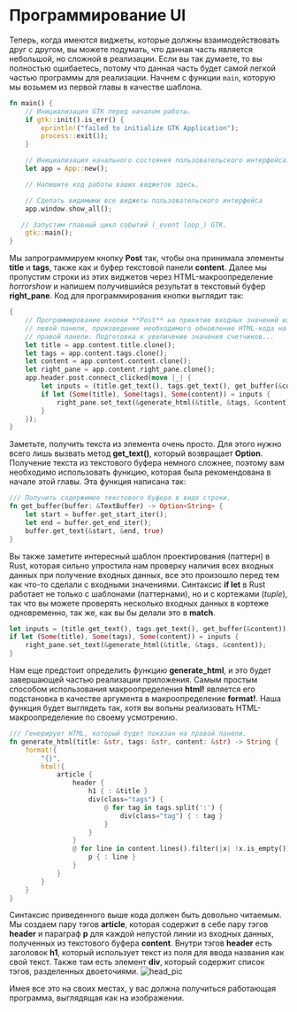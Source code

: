 # Программирование UI

Теперь, когда имеются виджеты, которые должны взаимодействовать друг с другом,
вы можете подумать, что данная часть является небольшой, но сложной в реализации.
Если вы так думаете, то вы полностью ошибаетесь, потому что данная часть будет
самой легкой частью программы для реализации. Начнем с функции `main`, которую
мы возьмем из первой главы в качестве шаблона.

```rust
fn main() {
    // Инициализация GTK перед началом работы.
    if gtk::init().is_err() {
        eprintln!("failed to initialize GTK Application");
        process::exit(1);
    }

    // Инициализация начального состояния пользовательского интерфейса.
    let app = App::new();

    // Напишите код работы ваших виджетов здесь.

    // Сделать видимыми все виджеты пользовательского интерфейса
    app.window.show_all();

   // Запустим главный цикл событий (_event loop_) GTK.
    gtk::main();
}
```

Мы запрограммируем кнопку **Post** так, чтобы она принимала элементы **title**
и **tags**, также как и буфер текстовой панели **content**. Далее мы пропустим
строки из этих виджетов через HTML-макроопределение _horrorshow_ и напишем
получившийся результат в текстовый буфер **right_pane**. Код для программирования
кнопки выглядит так:

```rust
{
    // Программирование кнопки **Post** на принятие входных значений из
    // левой панели, произведение необходимого обновление HTML-кода на
    // правой панели. Подготовка к увеличение значения счетчиков...
    let title = app.content.title.clone();
    let tags = app.content.tags.clone();
    let content = app.content.content.clone();
    let right_pane = app.content.right_pane.clone();
    app.header.post.connect_clicked(move |_| {
        let inputs = (title.get_text(), tags.get_text(), get_buffer(&content));
        if let (Some(title), Some(tags), Some(content)) = inputs {
            right_pane.set_text(&generate_html(&title, &tags, &content));
        }
    });
}
```

Заметьте, получить текста из элемента очень просто. Для этого нужно всего лишь
вызвать метод **get_text()**, который возвращает **Option<String>**. Получение
текста из текстового буфера немного сложнее, поэтому вам необходимо использовать
функцию, которая была рекомендована в начале этой главы. Эта функция написана так:
```rust
/// Получить содержимое текстового буфера в виде строки.
fn get_buffer(buffer: &TextBuffer) -> Option<String> {
    let start = buffer.get_start_iter();
    let end = buffer.get_end_iter();
    buffer.get_text(&start, &end, true)
}
```

Вы также заметите интересный шаблон проектирования (паттерн) в Rust, которая
сильно упростила нам проверку наличия всех входных данных при получение входных
данных, все это произошло перед тем как что-то сделали с входными значениями.
Синтаксис **if let** в Rust работает не только с шаблонами (паттернами),
но и с кортежами (_tuple_), так что вы можете проверять несколько входных
данных в кортеже одновременно, так же, как вы бы делали это в **match**.
```rust
let inputs = (title.get_text(), tags.get_text(), get_buffer(&content));
if let (Some(title), Some(tags), Some(content)) = inputs {
    right_pane.set_text(&generate_html(&title, &tags, &content));
}
```
Нам еще предстоит определить функцию **generate_html**, и это будет
завершающей частью реализации приложения. Самым простым способом
использования макроопределения **html!** является его подстановка в качестве
аргумента в макроопределение **format!**. Наша функция будет выглядеть так,
хотя вы вольны реализовать HTML-макроопределение по своему усмотрению.
```rust
/// Генерирует HTML, который будет показан на правой панели.
fn generate_html(title: &str, tags: &str, content: &str) -> String {
    format!{
        "{}",
        html!{
            article {
                header {
                    h1 { : &title }
                    div(class="tags") {
                        @ for tag in tags.split(':') {
                            div(class="tag") { : tag }
                        }
                    }
                }
                @ for line in content.lines().filter(|x| !x.is_empty()) {
                    p { : line }
                }
            }
        }
    }
}
```
Синтаксис приведенного выше кода должен быть довольно читаемым. Мы создаем
пару тэгов **article**, которая содержит в себе пару тэгов **header** и
параграф **p** для каждой непустой линии из входных данных, полученных из
текстового буфера **content**. Внутри тэгов **header** есть заголовок **h1**,
который использует текст из поля для ввода названия как свой текст. Также там
есть элемент **div**, который содержит список тэгов, разделенных двоеточиями.
![head_pic](https://mmstick.github.io/gtkrs-tutorials/images/ch03_complete.png)

Имея все это на своих местах, у вас должна получиться работающая программа,
выглядящая как на изображении. 
